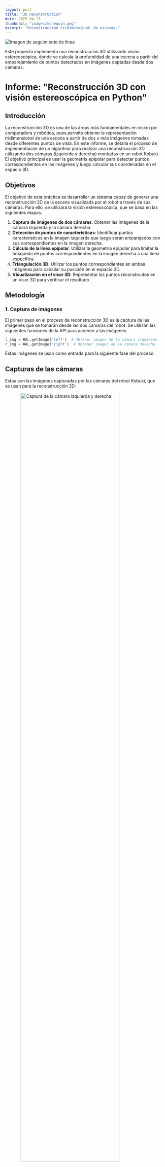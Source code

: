```yaml
---
layout: post
title: "3D Reconstruction"
date: 2025-04-13
thumbnail: "images/muñequin.png"
excerpt: "Reconstrucción tridimensional de escenas."
---
```

![Imagen de seguimiento de línea](/images/muñequin.png)  <!-- Imagen dentro del post -->

Este proyecto implementa una reconstrucción 3D utilizando visión estereoscópica, donde se calcula la profundidad de una escena a partir del emparejamiento de puntos detectados en imágenes captadas desde dos cámaras.

# Informe:  "Reconstrucción 3D con visión estereoscópica en Python"


## Introducción

La reconstrucción 3D es una de las áreas más fundamentales en visión por computadora y robótica, pues permite obtener la representación tridimensional de una escena a partir de dos o más imágenes tomadas desde diferentes puntos de vista. En este informe, se detalla el proceso de implementación de un algoritmo para realizar una reconstrucción 3D utilizando dos cámaras (izquierda y derecha) montadas en un robot Kobuki. El objetivo principal es usar la geometría epipolar para detectar puntos correspondientes en las imágenes y luego calcular sus coordenadas en el espacio 3D.

## Objetivos

El objetivo de esta práctica es desarrollar un sistema capaz de generar una reconstrucción 3D de la escena visualizada por el robot a través de sus cámaras. Para ello, se utilizará la visión estereoscópica, que se basa en las siguientes etapas:

1. **Captura de imágenes de dos cámaras**: Obtener las imágenes de la cámara izquierda y la cámara derecha.
2. **Detección de puntos de características**: Identificar puntos característicos en la imagen izquierda que luego serán emparejados con sus correspondientes en la imagen derecha.
3. **Cálculo de la línea epipolar**: Utilizar la geometría epipolar para limitar la búsqueda de puntos correspondientes en la imagen derecha a una línea específica.
4. **Triangulación 3D**: Utilizar los puntos correspondientes en ambas imágenes para calcular su posición en el espacio 3D.
5. **Visualización en el visor 3D**: Representar los puntos reconstruidos en un visor 3D para verificar el resultado.

## Metodología

### 1. Captura de imágenes

El primer paso en el proceso de reconstrucción 3D es la captura de las imágenes que se tomarán desde las dos cámaras del robot. Se utilizan las siguientes funciones de la API para acceder a las imágenes:

```python
l_img = HAL.getImage('left')  # Obtener imagen de la cámara izquierda
r_img = HAL.getImage('right')  # Obtener imagen de la cámara derecha
```

Estas imágenes se usan como entrada para la siguiente fase del proceso.

## Capturas de las cámaras

Estas son las imágenes capturadas por las cámaras del robot Kobuki, que se usan para la reconstrucción 3D:

<img src="/images/camaras.png" alt="Captura de la cámara izquierda y derecha" style="display: block; margin-left: auto; margin-right: auto; width: 80%;"/>


### 2. Detección de puntos de características

El siguiente paso es identificar los puntos de interés en las imágenes. Para este ejercicio, se usa el algoritmo de detección de bordes **Canny** (una técnica común para detectar contornos en imágenes) para detectar las características que se utilizarán en la reconstrucción. Los puntos detectados en la imagen izquierda se considerarán los puntos de interés.

El código utilizado para realizar la detección de bordes es el siguiente:

``` python
img = cv2.Canny(l_img, 100, 200)  # Detección de bordes en la imagen izquierda
{% endhighlight %}
```

Esto genera una nueva imagen binaria donde los bordes de la escena están representados por píxeles blancos (valor 255) y el resto de la imagen está en negro (valor 0). A partir de esta imagen, se extraen los puntos de interés (píxeles blancos) y se guardan en la lista white_pixels.


``` python
white_pixels = []
height = img.shape[0]
width = img.shape[1]
for x in range(width):
    for y in range(height):
        if img[y][x] == 255:  # Si el píxel es blanco (borde detectado)
            white_pixels.append([x, y])  # Añadir el punto a la lista
```

### 3. Cálculo de la línea epipolar

La geometría epipolar nos permite reducir la búsqueda de correspondencias de puntos entre las dos imágenes. Dado un punto en la imagen izquierda, la línea epipolar en la imagen derecha es la única línea donde podemos encontrar el punto correspondiente.

Para calcular la línea epipolar, primero necesitamos obtener el vector de proyección 3D de un punto en la imagen izquierda. Este vector se calcula mediante la función `getProjectionLine()`, que toma el centro de la cámara y el punto en la imagen y lo convierte en un vector en el espacio 3D:

``` python
def getProjectionLine(camera_optical_center, pxl, side):
    new_pxl = [pxl[1], pxl[0], 1]  # Convertir el punto a coordenadas de imagen
    cam_2d_point = HAL.graficToOptical(side, new_pxl)  # Transformar a coordenadas ópticas
    pt_3d = HAL.backproject(side, cam_2d_point)  # Proyectar el punto 2D a 3D
    projection_vector = pt_3d[:3] - camera_optical_center  # Calcular el vector de proyección
    return projection_vector
```

Luego, utilizando la proyección 3D, calculamos la línea epipolar en la imagen derecha.


### 4. Emparejamiento de puntos entre las imágenes

Una vez calculadas las líneas epipolares, el siguiente paso es buscar la correspondencia de los puntos entre las imágenes izquierda y derecha. Se utiliza la función `cv2.matchTemplate()` para realizar la correlación entre un bloque de la imagen izquierda (que corresponde a un punto de interés) y una región de la imagen derecha:

``` python
match = cv2.matchTemplate(croped, template, cv2.TM_CCOEFF_NORMED)
```

El resultado de esta operación es una matriz de correlación que nos indica qué tan bien coincide la región de la imagen izquierda con la región de la imagen derecha. El punto con la mayor correlación será considerado como el punto correspondiente.

### 5. Triangulación 3D

Con los puntos correspondientes en ambas imágenes, podemos proceder a calcular las coordenadas 3D de los puntos utilizando la técnica de triangulación. En la triangulación, se utilizan las proyecciones de los puntos en ambas cámaras para determinar su ubicación en el espacio 3D.

``` python
m, c, _ = np.linalg.lstsq(A.T, b, rcond=None)[0]  # Resolver el sistema de ecuaciones para la triangulación
pt_3d = (m * l_projection_vector) + ((c / 2) * n)
```

### 6. Visualización en el visor 3D
Finalmente, los puntos reconstruidos se visualizan en un visor 3D. Esto se realiza mediante la función GUI.ShowNewPoints(), que acepta un conjunto de puntos en formato [x, y, z, R, G, B]:

``` python
point = drawPoint(pxl, match, l_cam_pos, r_cam_pos, l_img, r_img, l_projection_vector)
GUI.ShowNewPoints([point])
```

Esto permite ver la reconstrucción 3D de la escena en tiempo real.

## Implementación y ejecución

El código fue desarrollado en Python y ejecutado en el entorno de simulación Unibotics, utilizando funciones proporcionadas por las interfaces HAL (Hardware Abstraction Layer) y GUI para la captura, procesamiento y visualización de datos. La reconstrucción se basa en emparejamientos válidos con umbral de correlación > 0.80 y utiliza triangulación para calcular posiciones 3D de los puntos detectados.


## Resultados

Durante la ejecución del algoritmo, el sistema es capaz de detectar puntos de interés en la imagen izquierda y encontrar sus correspondencias en la imagen derecha utilizando las líneas epipolares. A partir de estas correspondencias válidas (con una correlación mayor a 0.80), se realiza una triangulación para estimar la posición de cada punto en el espacio 3D.

En la siguiente imagen se muestra una representación 2D de los resultados obtenidos. En ella se puede ver claramente cómo se han detectado los contornos de los objetos de la escena, y cómo los puntos reconstruidos se visualizan superpuestos en azul. Esta imagen no muestra la nube de puntos 3D como tal, sino una proyección de los puntos sobre la vista de ambas cámaras, lo cual permite verificar visualmente la precisión del emparejamiento y de la reconstrucción:

<img src="/images/2d.png" alt="Reconstrucción 2D con puntos azules" style="width: 80%; display: block; margin: auto;" />

Puede observarse que los puntos en azul siguen los bordes de los objetos principales de la escena, como los personajes, los cubos de letras y el patito de goma. Esto indica que el sistema ha sido capaz de identificar correctamente las zonas con mayor información visual y realizar una reconstrucción precisa en esas regiones.

Este resultado visual es especialmente útil para validar de forma cualitativa el comportamiento del algoritmo: una buena alineación de los puntos azules sobre los objetos originales confirma que el sistema ha encontrado correspondencias correctas y que la triangulación ha sido coherente. Por el contrario, si los puntos azules estuvieran dispersos o mal alineados, indicaría posibles errores en el emparejamiento o ruido en los datos.

Además, esta representación previa a la nube de puntos 3D final también permite comparar cómo se distribuyen los puntos reconstruidos desde la cámara izquierda y la derecha cuando se realiza una reconstrucción bidireccional.

## Desafíos y Consideraciones

Algunos de los principales desafíos que se enfrentaron durante el desarrollo de este ejercicio fueron:

- **Correspondencia de puntos**: El algoritmo de `cv2.matchTemplate()` es sensible a las condiciones de iluminación y a las variaciones de los puntos entre las imágenes izquierda y derecha. Las condiciones ideales son aquellas en las que las imágenes están bien alineadas y con buena iluminación.
  
- **Precisión de la triangulación**: Los errores en la correspondencia de los puntos pueden llevar a una triangulación incorrecta, lo que afecta la precisión de la reconstrucción.

- **Tiempo de procesamiento**: A medida que aumenta el número de puntos a reconstruir, el tiempo de procesamiento también aumenta. Esto puede ser un factor limitante si se desea procesar grandes cantidades de puntos en tiempo real.

## Conclusiones

La reconstrucción 3D utilizando visión estereoscópica es un proceso complejo que involucra varios pasos, como la detección de puntos, el emparejamiento de correspondencias y la triangulación. El algoritmo desarrollado fue capaz de reconstruir puntos 3D de la escena con una precisión razonable, aunque se pueden mejorar algunos aspectos, como la precisión del emparejamiento de puntos y la optimización del tiempo de procesamiento.

Para futuras mejoras, se recomienda implementar métodos más avanzados de detección de características y correspondencias, así como técnicas de calibración para corregir posibles distorsiones en las imágenes.

En general, la práctica me permitió comprender mejor cómo se combinan conceptos geométricos, visión por computadora y estructuras 3D, y cómo influyen parámetros como la confianza en la calidad de la reconstrucción.

## Video de la reconstrucción 3D

Para visualizar el proceso de la reconstrucción en tiempo real, se ha subido un video a YouTube. En él, se muestra cómo se reconstruyen los puntos y cómo se visualizan en el visor 3D.

En el siguiente video se aprecia cómo se visualiza progresivamente la reconstrucción de la escena en el visor 3D.


<iframe width="560" height="315" src="https://www.youtube.com/embed/EQguswWDk90" frameborder="0" allowfullscreen></iframe>
